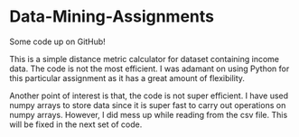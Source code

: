 # Data-Mining-Assignments
Some code up on GitHub!

This is a simple distance metric calculator for dataset containing income data.
The code is not the most efficient. I was adamant on using Python for this particular assignment as it has a great amount of flexibility.

Another point of interest is that, the code is not super efficient. I have used numpy arrays to store data since it is super fast to carry out operations on numpy arrays. However, I did mess up while reading from the csv file. This will be fixed in the next set of code.
